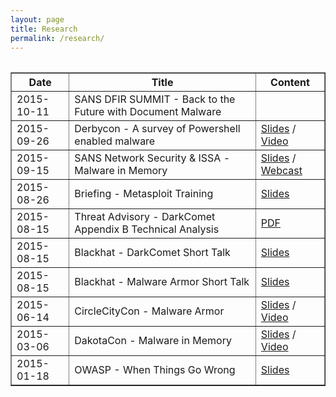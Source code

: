 ```yaml
---
layout: page
title: Research
permalink: /research/
---
```


<div class="text-center">
  <table>
  <table border="1" style="width:100%">
  <thead>
    <tr>
      <th>Date</th>
      <th>Title</th>
      <th>Content</th>
    </tr>
  </thead>
  <tbody>
    <tr>
      <td>2015-10-11</td>
      <td>SANS DFIR SUMMIT - Back to the Future with Document Malware</td>
      <td> </td>
    </tr>
    <tr>
      <td>2015-09-26</td>
      <td>Derbycon - A survey of Powershell enabled malware</td>
      <td><a href="http://www.slideshare.net/thalfpop/survey-of-powershell-enabled-malware-derbycon-20150926" target="_blank">Slides</a> / <a href="https://www.youtube.com/watch?v=bryCeYxcjws" target="_blank">Video</td>
    </tr>
    <tr>
      <td>2015-09-15</td>
      <td>SANS Network Security & ISSA - Malware in Memory</td>
      <td><a href="http://www.slideshare.net/thalfpop/malware-in-memory-sans-network-security-and-issa-20150915" target="_blank">Slides</a> / <a href="https://www.sans.org/webcasts/turn-lights-case-studies-malware-memory-100667/success" target="_blank">Webcast</a></td>
    </tr>
    <tr>
      <td>2015-08-26</td>
      <td>Briefing - Metasploit Training</td>
      <td><a href="http://www.slideshare.net/thalfpop/metasploit-training-briefing-20150826" target="_blank">Slides</a></td>
    </tr>
    <tr>
      <td>2015-08-15</td>
      <td>Threat Advisory - DarkComet Appendix B Technical Analysis</td>
      <td><a href="http://www.fidelissecurity.com/sites/default/files/FTA_1018_looking_at_the_sky_for_a_dark_comet.pdf" target="_blank">PDF</a></td>
    </tr>
    <tr>
      <td>2015-08-15</td>
      <td>Blackhat - DarkComet Short Talk</td>
      <td><a href="http://www.slideshare.net/thalfpop/darkcomet-blackhat-presentation-20150805" target="_blank">Slides</a></td>
    </tr>
    <tr>
      <td>2015-08-15</td>
      <td>Blackhat - Malware Armor Short Talk</td>
      <td><a href="http://www.slideshare.net/thalfpop/malware-armor-blackhat-presentation-20150815" target="_blank">Slides</a></td>
    </tr>
    <tr>
      <td>2015-06-14</td>
      <td>CircleCityCon - Malware Armor</td>
      <td><a href="http://www.slideshare.net/thalfpop/2015-06-14circlecitycon" target="_blank">Slides</a> / <a href="https://youtu.be/Mx3lWzsTBIU" target="_blank">Video</a></td>
    </tr>
    <tr>
      <td>2015-03-06</td>
      <td>DakotaCon - Malware in Memory</td>
      <td><a href="http://www.slideshare.net/thalfpop/20150306-dakotacon-turn-on-the-lights-case-studies-of-malware-in-memory" target="_blank">Slides</a> / <a href="http://video.dsu.edu/links3/default.aspx?i=videos&s=dakotacon&c=2015" target="_blank">Video</a></td>
    </tr>
      <tr>
      <td>2015-01-18</td>
      <td>OWASP - When Things Go Wrong</td>
      <td><a href="http://www.slideshare.net/thalfpop/20150118-owasp-indianapolis-when-things-go-wrong" target="_blank" >Slides</a></td>
    </tr>
  </tbody>
</table>
</div>
